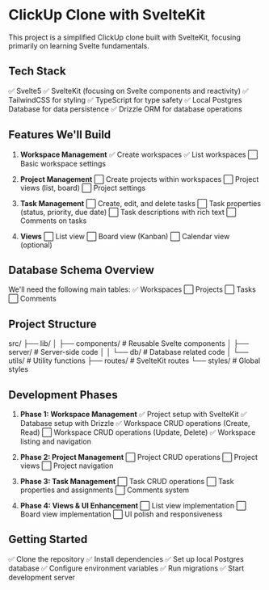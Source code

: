 # ClickUp Clone with SvelteKit

This project is a simplified ClickUp clone built with SvelteKit, focusing primarily on learning Svelte fundamentals.

## Tech Stack

✅ Svelte5
✅ SvelteKit (focusing on Svelte components and reactivity)
✅ TailwindCSS for styling
✅ TypeScript for type safety
✅ Local Postgres Database for data persistence
✅ Drizzle ORM for database operations

## Features We'll Build

1. **Workspace Management**
   ✅ Create workspaces
   ✅ List workspaces
   ⬜ Basic workspace settings

2. **Project Management**
   ⬜ Create projects within workspaces
   ⬜ Project views (list, board)
   ⬜ Project settings

3. **Task Management**
   ⬜ Create, edit, and delete tasks
   ⬜ Task properties (status, priority, due date)
   ⬜ Task descriptions with rich text
   ⬜ Comments on tasks

4. **Views**
   ⬜ List view
   ⬜ Board view (Kanban)
   ⬜ Calendar view (optional)

## Database Schema Overview

We'll need the following main tables:
✅ Workspaces
⬜ Projects
⬜ Tasks
⬜ Comments

## Project Structure

src/
├── lib/
│ ├── components/ # Reusable Svelte components
│ ├── server/ # Server-side code
│ │ └── db/ # Database related code
│ └── utils/ # Utility functions
├── routes/ # SvelteKit routes
└── styles/ # Global styles

## Development Phases

1. **Phase 1: Workspace Management**
   ✅ Project setup with SvelteKit
   ✅ Database setup with Drizzle
   ✅ Workspace CRUD operations (Create, Read)
   ⬜ Workspace CRUD operations (Update, Delete)
   ✅ Workspace listing and navigation

2. **Phase 2: Project Management**
   ⬜ Project CRUD operations
   ⬜ Project views
   ⬜ Project navigation

3. **Phase 3: Task Management**
   ⬜ Task CRUD operations
   ⬜ Task properties and assignments
   ⬜ Comments system

4. **Phase 4: Views & UI Enhancement**
   ⬜ List view implementation
   ⬜ Board view implementation
   ⬜ UI polish and responsiveness

## Getting Started

✅ Clone the repository
✅ Install dependencies
✅ Set up local Postgres database
✅ Configure environment variables
✅ Run migrations
✅ Start development server
